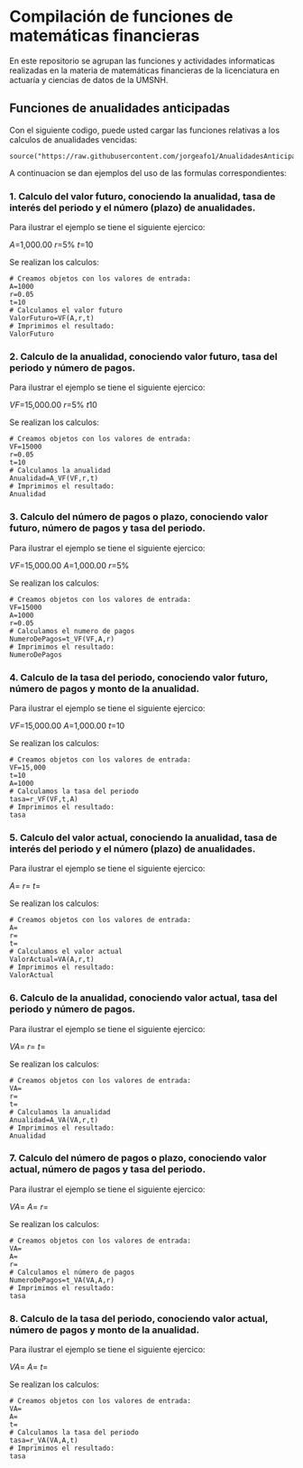 # Compilación de funciones de matemáticas financieras 

En este repositorio se agrupan las funciones y actividades informaticas realizadas en la materia de matemáticas financieras de la licenciatura en actuaría y ciencias de datos de la UMSNH.

## Funciones de anualidades anticipadas

Con el siguiente codigo, puede usted cargar las funciones relativas a los calculos de anualidades vencidas: 


```{r}
source("https://raw.githubusercontent.com/jorgeafo1/AnualidadesAnticipadas/refs/heads/main/Anualidades%20anticipadas.R")
```

A continuacion se dan ejemplos del uso de las formulas correspondientes:

### 1. Calculo del valor futuro, conociendo la anualidad, tasa de interés del periodo y el número (plazo) de anualidades.

Para ilustrar el ejemplo se tiene el siguiente ejercico:

$A$=1,000.00
$r$=5%
$t$=10

Se realizan los calculos:

```{r}
# Creamos objetos con los valores de entrada:
A=1000
r=0.05
t=10
# Calculamos el valor futuro
ValorFuturo=VF(A,r,t)
# Imprimimos el resultado: 
ValorFuturo
```

### 2. Calculo de la anualidad, conociendo valor futuro, tasa del periodo y número de pagos.

Para ilustrar el ejemplo se tiene el siguiente ejercico:

$VF$=15,000.00
$r$=5%
$t$10

Se realizan los calculos:

```{r}
# Creamos objetos con los valores de entrada:
VF=15000
r=0.05
t=10
# Calculamos la anualidad
Anualidad=A_VF(VF,r,t) 
# Imprimimos el resultado: 
Anualidad
```

### 3. Calculo del número de pagos o plazo, conociendo valor futuro, número de pagos y tasa del periodo.

Para ilustrar el ejemplo se tiene el siguiente ejercico:

$VF$=15,000.00
$A$=1,000.00
$r$=5%

Se realizan los calculos:

```{r}
# Creamos objetos con los valores de entrada:
VF=15000
A=1000
r=0.05
# Calculamos el numero de pagos
NumeroDePagos=t_VF(VF,A,r)
# Imprimimos el resultado: 
NumeroDePagos
```

### 4. Calculo de la tasa del periodo, conociendo valor futuro, número de pagos y monto de la anualidad.


Para ilustrar el ejemplo se tiene el siguiente ejercico:

$VF$=15,000.00
$A$=1,000.00
$t$=10

Se realizan los calculos:

```{r}
# Creamos objetos con los valores de entrada:
VF=15,000
t=10
A=1000
# Calculamos la tasa del periodo
tasa=r_VF(VF,t,A)
# Imprimimos el resultado: 
tasa
```

### 5. Calculo del valor actual, conociendo la anualidad, tasa de interés del periodo y el número (plazo) de anualidades.


Para ilustrar el ejemplo se tiene el siguiente ejercico:

$A$=
$r$=
$t$=

Se realizan los calculos:

```{r}
# Creamos objetos con los valores de entrada:
A=
r=
t=
# Calculamos el valor actual
ValorActual=VA(A,r,t)
# Imprimimos el resultado: 
ValorActual
```

### 6. Calculo de la anualidad, conociendo valor actual, tasa del periodo y número de pagos.

Para ilustrar el ejemplo se tiene el siguiente ejercico:

$VA$=
$r$=
$t$=

Se realizan los calculos:

```{r}
# Creamos objetos con los valores de entrada:
VA=
r=
t=
# Calculamos la anualidad
Anualidad=A_VA(VA,r,t)
# Imprimimos el resultado: 
Anualidad
```

### 7. Calculo del número de pagos o plazo, conociendo valor actual, número de pagos y tasa del periodo.

Para ilustrar el ejemplo se tiene el siguiente ejercico:

$VA$=
$A$=
$r$=

Se realizan los calculos:

```{r}
# Creamos objetos con los valores de entrada:
VA=
A=
r=
# Calculamos el número de pagos
NumeroDePagos=t_VA(VA,A,r)
# Imprimimos el resultado: 
tasa
```

### 8. Calculo de la tasa del periodo, conociendo valor actual, número de pagos y monto de la anualidad.

Para ilustrar el ejemplo se tiene el siguiente ejercico:

$VA$=
$A$=
$t$=

Se realizan los calculos:

```{r}
# Creamos objetos con los valores de entrada:
VA=
A=
t=
# Calculamos la tasa del periodo
tasa=r_VA(VA,A,t)
# Imprimimos el resultado: 
tasa
```
